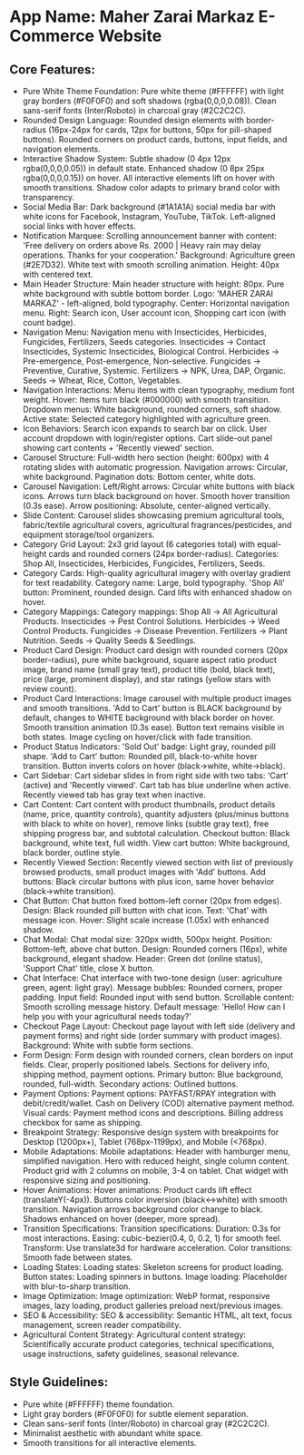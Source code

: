 # **App Name**: Maher Zarai Markaz E-Commerce Website

## Core Features:

- Pure White Theme Foundation: Pure white theme (#FFFFFF) with light gray borders (#F0F0F0) and soft shadows (rgba(0,0,0,0.08)). Clean sans-serif fonts (Inter/Roboto) in charcoal gray (#2C2C2C).
- Rounded Design Language: Rounded design elements with border-radius (16px-24px for cards, 12px for buttons, 50px for pill-shaped buttons). Rounded corners on product cards, buttons, input fields, and navigation elements.
- Interactive Shadow System: Subtle shadow (0 4px 12px rgba(0,0,0,0.05)) in default state. Enhanced shadow (0 8px 25px rgba(0,0,0,0.15)) on hover. All interactive elements lift on hover with smooth transitions. Shadow color adapts to primary brand color with transparency.
- Social Media Bar: Dark background (#1A1A1A) social media bar with white icons for Facebook, Instagram, YouTube, TikTok. Left-aligned social links with hover effects.
- Notification Marquee: Scrolling announcement banner with content: 'Free delivery on orders above Rs. 2000 | Heavy rain may delay operations. Thanks for your cooperation.' Background: Agriculture green (#2E7D32). White text with smooth scrolling animation. Height: 40px with centered text.
- Main Header Structure: Main header structure with height: 80px. Pure white background with subtle bottom border. Logo: 'MAHER ZARAI MARKAZ' - left-aligned, bold typography. Center: Horizontal navigation menu. Right: Search icon, User account icon, Shopping cart icon (with count badge).
- Navigation Menu: Navigation menu with Insecticides, Herbicides, Fungicides, Fertilizers, Seeds categories. Insecticides → Contact Insecticides, Systemic Insecticides, Biological Control. Herbicides → Pre-emergence, Post-emergence, Non-selective. Fungicides → Preventive, Curative, Systemic. Fertilizers → NPK, Urea, DAP, Organic. Seeds → Wheat, Rice, Cotton, Vegetables.
- Navigation Interactions: Menu items with clean typography, medium font weight. Hover: Items turn black (#000000) with smooth transition. Dropdown menus: White background, rounded corners, soft shadow. Active state: Selected category highlighted with agriculture green.
- Icon Behaviors: Search icon expands to search bar on click. User account dropdown with login/register options. Cart slide-out panel showing cart contents + 'Recently viewed' section.
- Carousel Structure: Full-width hero section (height: 600px) with 4 rotating slides with automatic progression. Navigation arrows: Circular, white background. Pagination dots: Bottom center, white dots.
- Carousel Navigation: Left/Right arrows: Circular white buttons with black icons. Arrows turn black background on hover. Smooth hover transition (0.3s ease). Arrow positioning: Absolute, center-aligned vertically.
- Slide Content: Carousel slides showcasing premium agricultural tools, fabric/textile agricultural covers, agricultural fragrances/pesticides, and equipment storage/tool organizers.
- Category Grid Layout: 2x3 grid layout (6 categories total) with equal-height cards and rounded corners (24px border-radius). Categories: Shop All, Insecticides, Herbicides, Fungicides, Fertilizers, Seeds.
- Category Cards: High-quality agricultural imagery with overlay gradient for text readability. Category name: Large, bold typography. 'Shop All' button: Prominent, rounded design. Card lifts with enhanced shadow on hover.
- Category Mappings: Category mappings: Shop All → All Agricultural Products. Insecticides → Pest Control Solutions. Herbicides → Weed Control Products. Fungicides → Disease Prevention. Fertilizers → Plant Nutrition. Seeds → Quality Seeds & Seedlings.
- Product Card Design: Product card design with rounded corners (20px border-radius), pure white background, square aspect ratio product image, brand name (small gray text), product title (bold, black text), price (large, prominent display), and star ratings (yellow stars with review count).
- Product Card Interactions: Image carousel with multiple product images and smooth transitions. 'Add to Cart' button is BLACK background by default, changes to WHITE background with black border on hover. Smooth transition animation (0.3s ease). Button text remains visible in both states. Image cycling on hover/click with fade transition.
- Product Status Indicators: 'Sold Out' badge: Light gray, rounded pill shape. 'Add to Cart' button: Rounded pill, black-to-white hover transition. Button inverts colors on hover (black→white, white→black).
- Cart Sidebar: Cart sidebar slides in from right side with two tabs: 'Cart' (active) and 'Recently viewed'. Cart tab has blue underline when active. Recently viewed tab has gray text when inactive.
- Cart Content: Cart content with product thumbnails, product details (name, price, quantity controls), quantity adjusters (plus/minus buttons with black to white on hover), remove links (subtle gray text), free shipping progress bar, and subtotal calculation. Checkout button: Black background, white text, full width. View cart button: White background, black border, outline style.
- Recently Viewed Section: Recently viewed section with list of previously browsed products, small product images with 'Add' buttons. Add buttons: Black circular buttons with plus icon, same hover behavior (black→white transition).
- Chat Button: Chat button fixed bottom-left corner (20px from edges). Design: Black rounded pill button with chat icon. Text: 'Chat' with message icon. Hover: Slight scale increase (1.05x) with enhanced shadow.
- Chat Modal: Chat modal size: 320px width, 500px height. Position: Bottom-left, above chat button. Design: Rounded corners (16px), white background, elegant shadow. Header: Green dot (online status), 'Support Chat' title, close X button.
- Chat Interface: Chat interface with two-tone design (user: agriculture green, agent: light gray). Message bubbles: Rounded corners, proper padding. Input field: Rounded input with send button. Scrollable content: Smooth scrolling message history. Default message: 'Hello! How can I help you with your agricultural needs today?'
- Checkout Page Layout: Checkout page layout with left side (delivery and payment forms) and right side (order summary with product images). Background: White with subtle form sections.
- Form Design: Form design with rounded corners, clean borders on input fields. Clear, properly positioned labels. Sections for delivery info, shipping method, payment options. Primary button: Blue background, rounded, full-width. Secondary actions: Outlined buttons.
- Payment Options: Payment options: PAYFAST/RPAY integration with debit/credit/wallet. Cash on Delivery (COD) alternative payment method. Visual cards: Payment method icons and descriptions. Billing address checkbox for same as shipping.
- Breakpoint Strategy: Responsive design system with breakpoints for Desktop (1200px+), Tablet (768px-1199px), and Mobile (<768px).
- Mobile Adaptations: Mobile adaptations: Header with hamburger menu, simplified navigation. Hero with reduced height, single column content. Product grid with 2 columns on mobile, 3-4 on tablet. Chat widget with responsive sizing and positioning.
- Hover Animations: Hover animations: Product cards lift effect (translateY(-4px)). Buttons color inversion (black↔white) with smooth transition. Navigation arrows background color change to black. Shadows enhanced on hover (deeper, more spread).
- Transition Specifications: Transition specifications: Duration: 0.3s for most interactions. Easing: cubic-bezier(0.4, 0, 0.2, 1) for smooth feel. Transform: Use translate3d for hardware acceleration. Color transitions: Smooth fade between states.
- Loading States: Loading states: Skeleton screens for product loading. Button states: Loading spinners in buttons. Image loading: Placeholder with blur-to-sharp transition.
- Image Optimization: Image optimization: WebP format, responsive images, lazy loading, product galleries preload next/previous images.
- SEO & Accessibility: SEO & accessibility: Semantic HTML, alt text, focus management, screen reader compatibility.
- Agricultural Content Strategy: Agricultural content strategy: Scientifically accurate product categories, technical specifications, usage instructions, safety guidelines, seasonal relevance.

## Style Guidelines:

- Pure white (#FFFFFF) theme foundation.
- Light gray borders (#F0F0F0) for subtle element separation.
- Clean sans-serif fonts (Inter/Roboto) in charcoal gray (#2C2C2C).
- Minimalist aesthetic with abundant white space.
- Smooth transitions for all interactive elements.